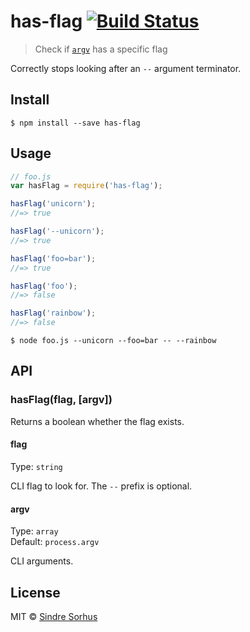 # has-flag [![Build Status](https://travis-ci.org/sindresorhus/has-flag.svg?branch=master)](https://travis-ci.org/sindresorhus/has-flag)

> Check if [`argv`](https://nodejs.org/docs/latest/api/process.html#process_process_argv) has a specific flag

Correctly stops looking after an `--` argument terminator.


## Install

```
$ npm install --save has-flag
```


## Usage

```js
// foo.js
var hasFlag = require('has-flag');

hasFlag('unicorn');
//=> true

hasFlag('--unicorn');
//=> true

hasFlag('foo=bar');
//=> true

hasFlag('foo');
//=> false

hasFlag('rainbow');
//=> false
```

```
$ node foo.js --unicorn --foo=bar -- --rainbow
```


## API

### hasFlag(flag, [argv])

Returns a boolean whether the flag exists.

#### flag

Type: `string`

CLI flag to look for. The `--` prefix is optional.

#### argv

Type: `array`  
Default: `process.argv`

CLI arguments.


## License

MIT © [Sindre Sorhus](http://sindresorhus.com)
